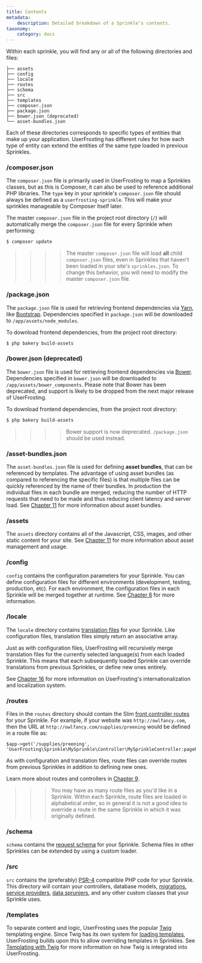 ```yaml
---
title: Contents
metadata:
    description: Detailed breakdown of a Sprinkle's contents.
taxonomy:
    category: docs
---
```


Within each sprinkle, you will find any or all of the following directories and files:

```
├── assets
├── config
├── locale
├── routes
├── schema
├── src
├── templates
├── composer.json
├── package.json
├── bower.json (deprecated)
└── asset-bundles.json
```

Each of these directories corresponds to specific types of entities that make up your application.  UserFrosting has different rules for how each type of entity can extend the entities of the same type loaded in previous Sprinkles.

### /composer.json

The `composer.json` file is primarily used in UserFrosting to map a Sprinkles classes, but as this is Composer, it can also be used to reference additional PHP libraries. The `type` key in your sprinkle's `composer.json` file should always be defined as a `userfrosting-sprinkle`. This will make your sprinkles manageable by Composer itself later.

The master `composer.json` file in the project root directory (`/`) will automatically merge the `composer.json` file for every Sprinkle when performing:

```bash
$ composer update
```

>>>> The master `composer.json` file will load **all** child `composer.json` files, even in Sprinkles that haven't been loaded in your site's `sprinkles.json`.  To change this behavior, you will need to modify the master `composer.json` file.

### /package.json

The `package.json` file is used for retrieving frontend dependencies via [Yarn](https://yarnpkg.com/), like [Bootstrap](http://getbootstrap.com/). Dependencies specified in `package.json` will be downloaded to `/app/assets/node_modules`.

To download frontend dependencies, from the project root directory:

```bash
$ php bakery build-assets
```

### /bower.json (deprecated)

The `bower.json` file is used for retrieving frontend dependencies via [Bower](https://bower.io/search/). Dependencies specified in `bower.json` will be downloaded to `/app/assets/bower_components`. Please note that Bower has been deprecated, and support is likely to be dropped from the next major release of UserFrosting.

To download frontend dependencies, from the project root directory:

```bash
$ php bakery build-assets
```

>>>> Bower support is now deprecated. `/package.json` should be used instead.

### /asset-bundles.json

The `asset-bundles.json` file is used for defining **asset bundles**, that can be referenced by templates. The advantage of using asset bundles (as compared to referencing the specific files) is that multiple files can be quickly referenced by the name of their bundles.  In production the individual files in each bundle are merged, reducing the number of HTTP requests that need to be made and thus reducing client latency and server load.  See [Chapter 11](/asset-management/asset-bundles) for more information about asset bundles.

### /assets

The `assets` directory contains all of the Javascript, CSS, images, and other static content for your site.  See [Chapter 11](/asset-management) for more information about asset management and usage.

### /config

`config` contains the configuration parameters for your Sprinkle.  You can define configuration files for different environments (development, testing, production, etc).  For each environment, the configuration files in each Sprinkle will be merged together at runtime.  See [Chapter 6](/configuration/config-files) for more information.

### /locale

The `locale` directory contains [translation files](/advanced/i18n) for your Sprinkle.  Like configuration files, translation files simply return an associative array.

Just as with configuration files, UserFrosting will recursively merge translation files for the currently selected language(s) from each loaded Sprinkle.  This means that each subsequently loaded Sprinkle can override translations from previous Sprinkles, or define new ones entirely.

See [Chapter 16](/advanced/i18n) for more information on UserFrosting's internationalization and localization system.

### /routes

Files in the `routes` directory should contain the Slim [front controller routes](/routes-and-controllers/front-controller) for your Sprinkle.  For example, if your website was `http://owlfancy.com`, then the URL at `http://owlfancy.com/supplies/preening` would be defined in a route file as:

```
$app->get('/supplies/preening', 'UserFrosting\Sprinkle\MySprinkle\Controller\MySprinkleController:pagePreening');
```

As with configuration and translation files, route files can override routes from previous Sprinkles in addition to defining new ones.

Learn more about routes and controllers in [Chapter 9](/routes-and-controllers).

>>> You may have as many route files as you'd like in a Sprinkle.  Within each Sprinkle, route files are loaded in alphabetical order, so in general it is not a good idea to override a route in the same Sprinkle in which it was originally defined.

### /schema

`schema` contains the [request schema](/routes-and-controllers/client-input/validation) for your Sprinkle.  Schema files in other Sprinkles can be extended by using a custom loader.

### /src

`src` contains the (preferably) [PSR-4](http://www.php-fig.org/psr/psr-4/) compatible PHP code for your Sprinkle.  This directory will contain your controllers, database models, [migrations](/database/migrations), [service providers](/services), [data sprunjers](/database/data-sprunjing), and any other custom classes that your Sprinkle uses.

### /templates

To separate content and logic, UserFrosting uses the popular [Twig](http://twig.sensiolabs.org/) templating engine.  Since Twig has its own system for [loading templates](http://twig.sensiolabs.org/doc/api.html#built-in-loaders), UserFrosting builds upon this to allow overriding templates in Sprinkles.  See [Templating with Twig](/templating-with-twig) for more information on how Twig is integrated into UserFrosting.
